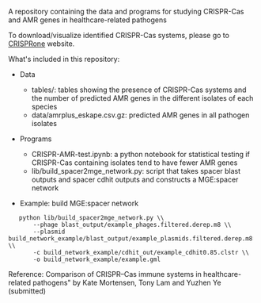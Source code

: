 A repository containing the data and programs for studying CRISPR-Cas and AMR genes in healthcare-related pathogens

To download/visualize identified CRISPR-Cas systems, please go to <a href="https://omics.informatics.indiana.edu/CRISPRone/pathogen/">CRISPRone</a> website.

What's included in this repository:

* Data
  * tables/: tables showing the presence of CRISPR-Cas systems and the number of predicted AMR genes in the different isolates of each species
  * data/amrplus_eskape.csv.gz: predicted AMR genes in all pathogen isolates

* Programs
  * CRISPR-AMR-test.ipynb: a python notebook for statistical testing if CRISPR-Cas containing isolates tend to have fewer AMR genes
  * lib/build_spacer2mge_network.py: script that takes spacer blast outputs and spacer cdhit outputs and constructs a MGE:spacer network

* Example: build MGE:spacer network

```
   python lib/build_spacer2mge_network.py \\
       --phage blast_output/example_phages.filtered.derep.m8 \\
       --plasmid build_network_example/blast_output/example_plasmids.filtered.derep.m8 \\
       -c build_network_example/cdhit_out/example_cdhit0.85.clstr \\
       -o build_network_example/example.gml
```

Reference: Comparison of CRISPR–Cas immune systems in healthcare-related pathogens" by Kate Mortensen, Tony Lam and Yuzhen Ye (submitted)
